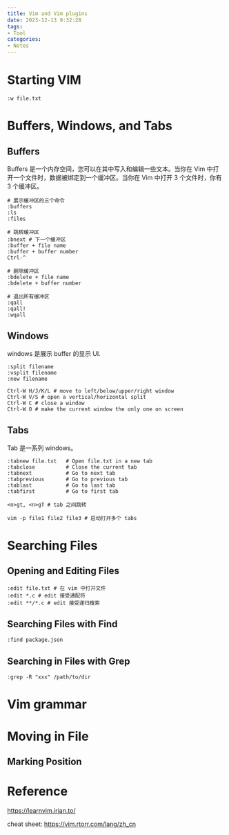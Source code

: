 ```yaml
---
title: Vim and Vim plugins
date: 2023-12-13 9:32:28
tags:
- Tool
categories:
- Notes
---
```


# Starting VIM

```shell
:w file.txt
```

# Buffers, Windows, and Tabs

## Buffers

Buffers 是一个内存空间，您可以在其中写入和编辑一些文本。当你在 Vim 中打开一个文件时，数据被绑定到一个缓冲区。当你在 Vim 中打开 3 个文件时，你有 3 个缓冲区。

```shell
# 展示缓冲区的三个命令
:buffers
:ls
:files

# 跳转缓冲区
:bnext # 下一个缓冲区
:buffer + file name
:buffer + buffer number
Ctrl-^

# 删除缓冲区
:bdelete + file name
:bdelete + buffer number

# 退出所有缓冲区
:qall
:qall!
:wqall
```

## Windows

windows 是展示 buffer 的显示 UI.

```shell
:split filename
:vsplit filename
:new filename

Ctrl-W H/J/K/L # move to left/below/upper/right window
Ctrl-W V/S # open a vertical/horizontal split
Ctrl-W C # close a window
Ctrl-W O # make the current window the only one on screen
```

## Tabs

Tab 是一系列 windows。

```shell
:tabnew file.txt   # Open file.txt in a new tab
:tabclose          # Close the current tab
:tabnext           # Go to next tab
:tabprevious       # Go to previous tab
:tablast           # Go to last tab
:tabfirst          # Go to first tab

<n>gt, <n>gT # tab 之间跳转

vim -p file1 file2 file3 # 启动打开多个 tabs
```

# Searching Files

## Opening and Editing Files

```shell
:edit file.txt # 在 vim 中打开文件
:edit *.c # edit 接受通配符
:edit **/*.c # edit 接受递归搜索
```

## Searching Files with Find

```shell
:find package.json
```

## Searching in Files with Grep

```shell
:grep -R "xxx" /path/to/dir
```

# Vim grammar

# Moving in File

## Marking Position

# Reference

https://learnvim.irian.to/

cheat sheet: https://vim.rtorr.com/lang/zh_cn
